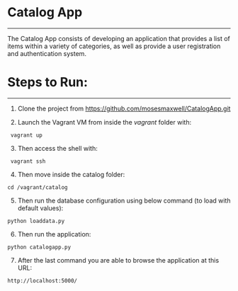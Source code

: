 # Catalog App
----------------
The Catalog App consists of developing an application that provides a list of items within a variety of categories, as well as provide a user registration and authentication system.

# Steps to Run:
----------------
1. Clone the project from https://github.com/mosesmaxwell/CatalogApp.git

2. Launch the Vagrant VM from inside the *vagrant* folder with:

``` vagrant up```

3. Then access the shell with:

``` vagrant ssh```

4. Then move inside the catalog folder:

`cd /vagrant/catalog`

5. Then run the database configuration using below command (to load with default values):

`python loaddata.py`

6. Then run the application:

`python catalogapp.py`

7. After the last command you are able to browse the application at this URL:

`http://localhost:5000/`